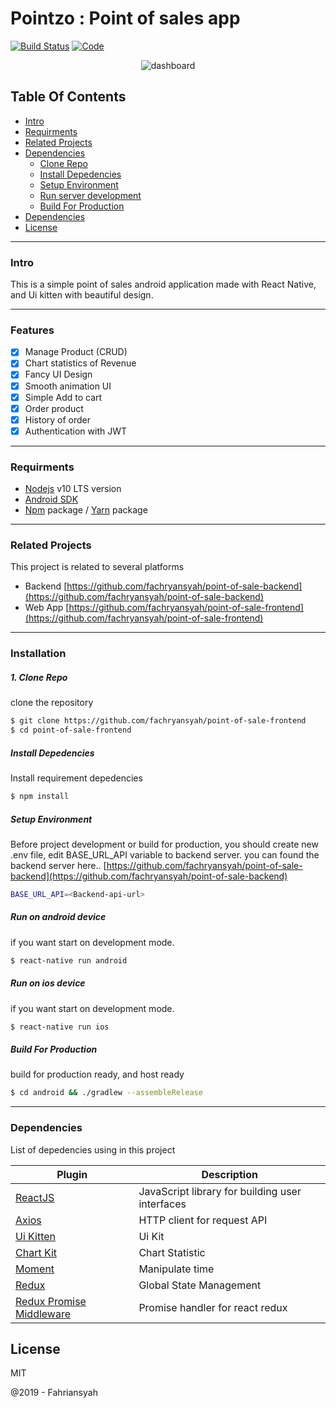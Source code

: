 # Pointzo : Point of sales app

[![Build Status](https://travis-ci.org/joemccann/dillinger.svg?branch=master)](https://travis-ci.org/joemccann/dillinger)
[![Code](https://camo.githubusercontent.com/65f7d034f575d55d73f27883473847130e1ead2e/68747470733a2f2f696d672e736869656c64732e696f2f62616467652f436f64652532305374796c652d5374616e646172642d79656c6c6f772e737667)](https://standardjs.com)


<p align="center">
    <img title="dashboard" src="https://i.ibb.co/mCtpv5S/demo-pointzo.gif" />
</p>

## Table Of Contents

*  [Intro](#Intro)
*  [Requirments](#Requirments)
*  [Related Projects](#Related-Projects)
*  [Dependencies](#Dependencies)
    *  [Clone Repo](#Clone-Repo)
    *  [Install Depedencies](#Install-Depedencies)
    *  [Setup Environment](#Setup-Environment)
    *  [Run server development](#Run-server-development)
    *  [Build For Production](#Build-For-Production)
* [Dependencies](#Dependencies)
* [License](#License)
___
### Intro

This is a simple point of sales android application made with React Native, and Ui kitten with beautiful design.

___
### Features
- [x] Manage Product (CRUD)
- [x] Chart statistics of Revenue
- [x] Fancy UI Design
- [x] Smooth animation UI
- [x] Simple Add to cart
- [x] Order product
- [x] History of order
- [x] Authentication with JWT
___
### Requirments

* [Nodejs](https://nodejs.org/en/) v10 LTS version
* [Android SDK](https://developer.android.com/studio#downloads)
* [Npm](https://www.npmjs.com/get-npm) package / [Yarn](https://yarnpkg.com/lang/en/docs/install/#mac-stable) package
___

### Related Projects
This project is related to several platforms

* Backend [https://github.com/fachryansyah/point-of-sale-backend](https://github.com/fachryansyah/point-of-sale-backend)
* Web App [https://github.com/fachryansyah/point-of-sale-frontend](https://github.com/fachryansyah/point-of-sale-frontend)
___

### Installation

##### 1. Clone Repo
clone the repository

```sh
$ git clone https://github.com/fachryansyah/point-of-sale-frontend
$ cd point-of-sale-frontend
```

##### Install Depedencies
Install requirement depedencies

```sh
$ npm install
```

##### Setup Environment
Before project development or build for production, you should create new .env file, edit BASE_URL_API variable to backend server. you can found the backend server here.. [https://github.com/fachryansyah/point-of-sale-backend](https://github.com/fachryansyah/point-of-sale-backend)

```sh
BASE_URL_API=<Backend-api-url>
```

##### Run on android device
if you want start on development mode.

```sh
$ react-native run android
```

##### Run on ios device
if you want start on development mode.

```sh
$ react-native run ios
```

##### Build For Production
build for production ready, and host ready

```sh
$ cd android && ./gradlew --assembleRelease
```
___

### Dependencies

List of depedencies using in this project

| Plugin | Description |
| ------ | ------ |
| [ReactJS](https://reactjs.org) | JavaScript library for building user interfaces |
| [Axios](https://github.com/axios/axios) | HTTP client for request API |
| [Ui Kitten](https://akveo.github.io/react-native-ui-kitten/) | Ui Kit |
| [Chart Kit](https://www.npmjs.com/package/react-native-chart-kit) | Chart Statistic |
| [Moment](https://momentjs.com) | Manipulate time |
| [Redux](https://redux.js.org) | Global State Management |
| [Redux Promise Middleware](https://www.npmjs.com/package/redux-promise-middleware) | Promise handler for react redux 

License
----

MIT


@2019 - Fahriansyah
